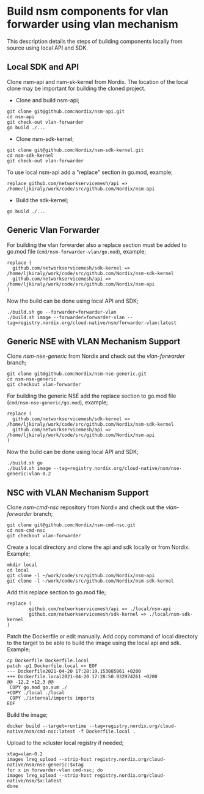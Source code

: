 # Build nsm components for vlan forwarder using vlan mechanism

This description details the steps of building components locally from source using local API and SDK.

## Local SDK and API

Clone nsm-api and nsm-sk-kernel from Nordix. The location of the local clone may be important for building the cloned project.

- Clone and build nsm-api;
```
git clone git@github.com:Nordix/nsm-api.git
cd nsm-api
git check-out vlan-forwarder
go build ./...
```
- Clone nsm-sdk-kernel;
```
git clone git@github.com:Nordix/nsm-sdk-kernel.git
cd nsm-sdk-kernel
git check-out vlan-forwarder
```

To use local nsm-api add a "replace" section in go.mod, example;

```
replace github.com/networkservicemesh/api => /home/ljkiraly/work/code/src/github.com/Nordix/nsm-api
```
- Build the sdk-kernel;
```
go build ./...
```

## Generic Vlan Forwarder

For building the vlan forwarder also a replace section must be added to go.mod file (`cmd/nsm-forwarder-vlan/go.mod`), example;

```
replace (
  github.com/networkservicemesh/sdk-kernel => /home/ljkiraly/work/code/src/github.com/Nordix/nsm-sdk-kernel
  github.com/networkservicemesh/api => /home/ljkiraly/work/code/src/github.com/Nordix/nsm-api
)
```

Now the build can be done using local API and SDK;

```
./build.sh go --forwarder=forwarder-vlan
./build.sh image --forwarder=forwarder-vlan --tag=registry.nordix.org/cloud-native/nsm/forwarder-vlan:latest
```

## Generic NSE with VLAN Mechanism Support

Clone *nsm-nse-generic* from Nordix and check out the *vlan-forwarder* branch;

```
git clone git@github.com:Nordix/nsm-nse-generic.git
cd nsm-nse-generic 
git checkout vlan-forwarder
```

For building the generic NSE add the replace section to go.mod file (`cmd/nsm-nse-generic/go.mod`), example;

```
replace (
  github.com/networkservicemesh/sdk-kernel => /home/ljkiraly/work/code/src/github.com/Nordix/nsm-sdk-kernel
  github.com/networkservicemesh/api => /home/ljkiraly/work/code/src/github.com/Nordix/nsm-api
)
```

Now the build can be done using local API and SDK;

```
./build.sh go
./build.sh image --tag=registry.nordix.org/cloud-native/nsm/nse-generic:vlan-0.2
```

## NSC with VLAN Mechanism Support
Clone *nsm-cmd-nsc* repository from Nordix and check out the *vlan-forwarder* branch;
```
git clone git@github.com:Nordix/nsm-cmd-nsc.git
cd nsm-cmd-nsc
git checkout vlan-forwarder
```
Create a local directory and clone the api and sdk locally or from Nordix. Example;
```
mkdir local
cd local
git clone -l ~/work/code/src/github.com/Nordix/nsm-api
git clone -l ~/work/code/src/github.com/Nordix/nsm-sdk-kernel
```

Add this replace section to go.mod file;
```
replace (
        github.com/networkservicemesh/api => ./local/nsm-api
        github.com/networkservicemesh/sdk-kernel => ./local/nsm-sdk-kernel
)
```

Patch the Dockerfile or edit manually. Add copy command of local directory to the target to be able to build the image using the local api and sdk. Example;

```
cp Dockerfile Dockerfile.local
patch -p1 Dockerfile.local << EOF
--- Dockerfile2021-04-20 17:28:19.153085061 +0200
+++ Dockerfile.local2021-04-20 17:28:50.932974261 +0200
@@ -12,2 +12,3 @@
 COPY go.mod go.sum ./
+COPY ./local ./local
 COPY ./internal/imports imports
EOF
```
Build the image;
```
docker build --target=runtime --tag=registry.nordix.org/cloud-native/nsm/cmd-nsc:latest -f Dockerfile.local .
```

Upload to the xcluster local registry if needed;
```
xtag=vlan-0.2
images lreg_upload --strip-host registry.nordix.org/cloud-native/nsm/nse-generic:$xtag
for x in forwarder-vlan cmd-nsc; do
images lreg_upload --strip-host registry.nordix.org/cloud-native/nsm/$x:latest
done
```
